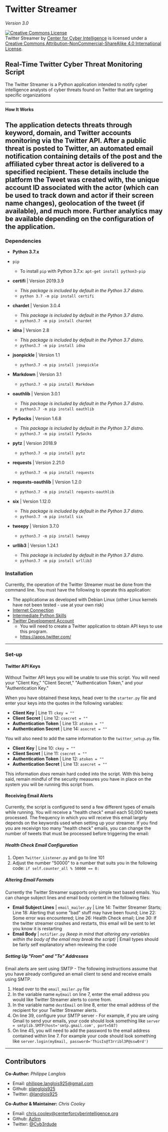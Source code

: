 Twitter Streamer
================
_Version 3.0_

<a rel="license" href="http://creativecommons.org/licenses/by-nc-sa/4.0/"><img alt="Creative Commons License" style="border-width:0" src="https://i.creativecommons.org/l/by-nc-sa/4.0/88x31.png" /></a><br /><span xmlns:dct="http://purl.org/dc/terms/" property="dct:title">Twitter Streamer</span> by <a xmlns:cc="http://creativecommons.org/ns#" href="https://centerforcyberintelligence.org/" property="cc:attributionName" rel="cc:attributionURL">Center for Cyber Intelligence</a> is licensed under a <a rel="license" href="http://creativecommons.org/licenses/by-nc-sa/4.0/">Creative Commons Attribution-NonCommercial-ShareAlike 4.0 International License</a>.

## Real-Time Twitter Cyber Threat Monitoring Script
The Twitter Streamer is a Python application intended to notify cyber intelligence analysts of cyber threats found on 
Twitter that are targeting specific organizations

---

**How It Works**

The application detects threats through keyword, domain, and Twitter accounts monitoring via the Twitter API. 
After a public threat is posted to Twitter, an automated email notification containing details of the post and the affiliated cyber threat actor is delivered to a specified recipient. 
These details include the platform the Tweet was created with, the unique account ID associated with the actor (which can be used to track down and actor if their screen name changes), geolocation of the tweet (if available), and much more. 
Further analytics may be available depending on the configuration of the application.
---

### Dependencies

* **Python 3.7.x**

* `pip`
   * To install `pip` with Python 3.7.x: `apt-get install python3-pip`
   
* **certifi** | Version 2019.3.9
    * _This package is included by default in the Python 3.7 distro._
    * `python 3.7 -m pip install certifi`
* **chardet** | Version 3.0.4
    * _This package is included by default in the Python 3.7 distro._
    * `python3.7 -m pip install chardet`
* **idna** | Version 2.8
    * _This package is included by default in the Python 3.7 distro._
    * `python3.7 -m pip install idna`
* **jsonpickle** | Version 1.1
    * `python3.7 -m pip install jsonpickle`
* **Markdown** | Version 3.1
    * `python3.7 -m pip install Markdown`
* **oauthlib** | Version 3.0.1
    * _This package is included by default in the Python 3.7 distro._
    * `python3.7 -m pip install oauthlib`
* **PySocks** | Version 1.6.8
    * _This package is included by default in the Python 3.7 distro._
    * `python3.7 -m pip install PySocks`
* **pytz** | Version 2018.9
    * `python3.7 -m pip install pytz`
* **requests** | Version 2.21.0
    * `python3.7 -m pip install requests`
* **requests-oauthlib** | Version 1.2.0
    * `python3.7 -m pip install requests-oauthlib`
* **six** | Version 1.12.0
    * _This package is included by default in the Python 3.7 distro._
    * `python3.7 -m pip install six`
* **tweepy** | Version 3.7.0
    * `python3.7 -m pip install tweepy`
* **urllib3** | Version 1.24.1
    * _This package is included by default in the Python 3.7 distro._
    * `python3.7 -m pip install urllib3`

### Installation
Currently, the operation of the Twitter Streamer must be done from the command line.
You must have the following to operate this application:

* The applicationw as developed with Debian Linux (other Linux kernels have not been tested - use at your own risk)
* [Internet Connection](http://www.speedtest.net/)
* [Intermediate Python Skills](https://www.codecademy.com/learn/python)
* [Twitter Development Account](https://dev.twitter.com/)
    * You will need to create a Twitter application to obtain API keys to use this program. 
    * https://apps.twitter.com/
---
### Set-up

#### Twitter API Keys
Without Twitter API keys you will be unable to use this script. You will need your "Client Key," "Client Secret," "Authentication Token," and your "Authentication Key."

When you have obtained these keys, head over to the `starter.py` file and enter your keys into the quotes in the following variables:

* **Client Key** | Line 11: `ckey = ""`
* **Client Secret** | Line 12: `csecret = ""`
* **Authentication Token** | Line 13: `atoken = ""`
* **Authentication Secret** | Line 14: `asecret = ""`

You will also need to add the same information to the `twitter_setup.py` file. 

* **Client Key** | Line 10: `ckey = ""`
* **Client Secret** | Line 11: `csecret = ""`
* **Authentication Token** | Line 12: `atoken = ""`
* **Authentication Secret** | Line 13: `asecret = ""`

This information _does_ remain hard coded into the script. With this being said, remain mindful of the security measures you have in place on the system you will be running this script from.

#### Receiving Email Alerts
Currently, the script is configured to send a few different types of emails while running. You will receive a "health check" email each 50,000 tweets processed. The frequency in which you will receive this email largely depends on the keywords used when setting up your streamer. If you find you are receivign too many "health check" emails, you can change the number of tweets that must be processed before triggering the email:

##### Health Check Email Configuration
1. Open `Twitter_Listener.py` and go to line 101
2. Adjust the number "50000" to a number that suits you in the following code: `if self.counter_all % 50000 == 0:`

##### Altering Email Formats
Currently the Twitter Streamer supports only simple text based emails. You can change subject lines and email body content in the following files:
* **Email Subject Lines** | `email_mailer.py` | Line 14: Twitter Streamer Starts; Line 18: Alerting that some "bad" stuff may have been found; Line 22: Some error was encountered; Line 26: Health Check email; Line 30: If the twitter streamer crashes and restarts, this email will be sent to let you know it is restarting
* **Email Body** | `notifier.py` _(keep in mind that altering any variables within the body of the email may break the script)_ | Email types should be fairly self explanatory when reviewing the code

##### Setting Up "From" and "To" Addresses
Email alerts are sent using SMTP - The following instructions assume that you have already configured an email client to send and receive emails using SMTP.

1. Head over to the `email_mailer.py` file
2. In the variable name `myEmail` on line 7, enter the email address you would like Twitter Streamer alerts to come from.
3. In the variable name `destEmail` on line 8, enter the email address of the recipient for your Twitter Streamer alerts. 
4. On line 39, configure your SMTP server - For example, if you are using Gmail to send your emails, your code should look something like `server = smtplib.SMTP(host='smtp.gmail.com', port=587)`
5. On line 45, you will need to add the password to the email address contained within line 7. For example your code should look something like `server.login(myEmail, password='ThisIs@T3rribl3P@ssw0rd')`

---

## Contributors

**Co-Author:** _Philippe Langlois_

* Email: philippe.langlois925@gmail.com
* Github: [planglois925](https://github.com/planglois925)
* Twitter: [@langlois925](https://twitter.com/langlois925)

**Co-Author & Maintainer:** _Chris Cooley_

* Email: chris.cooley@centerforcyberintelligence.org
* Github: [Azlirn](https://github.com/Azlirn)
* Twitter: [@Cyb3rdude](https://twitter.com/cyb3rdude)